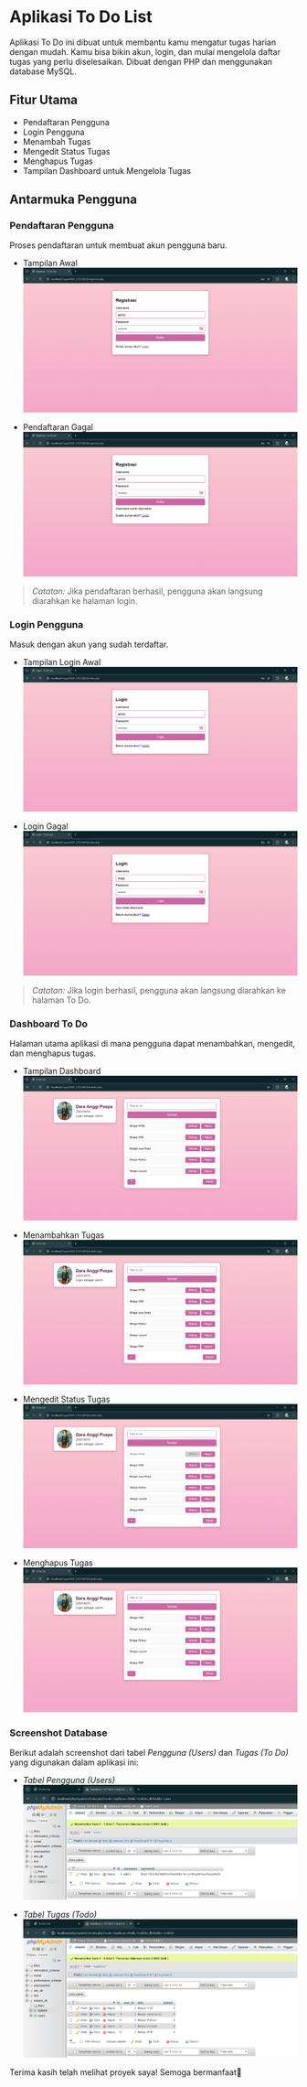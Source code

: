 # Aplikasi To Do List

Aplikasi To Do ini dibuat untuk membantu kamu mengatur tugas harian dengan mudah. Kamu bisa bikin akun, login, dan mulai mengelola daftar tugas yang perlu diselesaikan. Dibuat dengan PHP dan menggunakan database MySQL.

## Fitur Utama

- Pendaftaran Pengguna
- Login Pengguna
- Menambah Tugas
- Mengedit Status Tugas
- Menghapus Tugas
- Tampilan Dashboard untuk Mengelola Tugas

## Antarmuka Pengguna

### Pendaftaran Pengguna
Proses pendaftaran untuk membuat akun pengguna baru.

- Tampilan Awal  
  ![Pendaftaran Awal](images/registrasi.png)

- Pendaftaran Gagal  
  ![Pendaftaran Gagal](images/registrasi_gagal.png)

> *Catatan:* Jika pendaftaran berhasil, pengguna akan langsung diarahkan ke halaman login.

### Login Pengguna
Masuk dengan akun yang sudah terdaftar.

- Tampilan Login Awal  
  ![Login Awal](images/login.png)
  
- Login Gagal  
  ![Login Gagal](images/login_gagal.png)

> *Catatan:* Jika login berhasil, pengguna akan langsung diarahkan ke halaman To Do.

### Dashboard To Do
Halaman utama aplikasi di mana pengguna dapat menambahkan, mengedit, dan menghapus tugas.

- Tampilan Dashboard  
  ![Dashboard](images/dashboard.png)

- Menambahkan Tugas  
  ![Menambah Tugas](images/menambah.png)

- Mengedit Status Tugas  
  ![Mengedit Status Tugas](images/selesai.png)

- Menghapus Tugas  
  ![Menghapus Tugas](images/menghapus.png)

### Screenshot Database
Berikut adalah screenshot dari tabel *Pengguna (Users)* dan *Tugas (To Do)* yang digunakan dalam aplikasi ini:

- *Tabel Pengguna (Users)*  
  ![Tabel Pengguna](images/tabel_user.png)

- *Tabel Tugas (Todo)*  
  ![Tabel Tugas](images/tabel_todo.png)

Terima kasih telah melihat proyek saya! Semoga bermanfaat🫰
